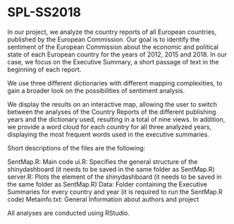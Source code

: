 # SPL-SS2018

In our project, we analyze the country reports of all European countries, published by the European Commission. Our goal is to identify the sentiment of the European Commission about the economic and political state of each European country for the years of 2012, 2015 and 2018. In our case, we focus on the Executive Summary, a short passage of text in the beginning of each report.

We use three different dictionaries with different mapping complexities, to gain a broader look on the possibilities of sentiment analysis.

We display the results on an interactive map, allowing the user to switch between the analyses of the Country Reports of the different publishing years and the dictionary used, resulting in a total of nine views. In addition, we provide a word cloud for each country for all three analyzed years, displaying the most frequent words used in the executive summaries.

Short descriptions of the files are the following:


SentMap.R: Main code
ui.R: Specifies the general structure of the shinydashboard (it needs to be saved in the same folder as SentMap.R)
server.R: Plots the element of the shinydashboard (it needs to be saved in the same folder as SentMap.R)
Data: Folder containing the Executive Summaries for every country and year (it is required to run the SentMap.R code)
Metainfo.txt: General Information about authors and project

All analyses are conducted using RStudio.

